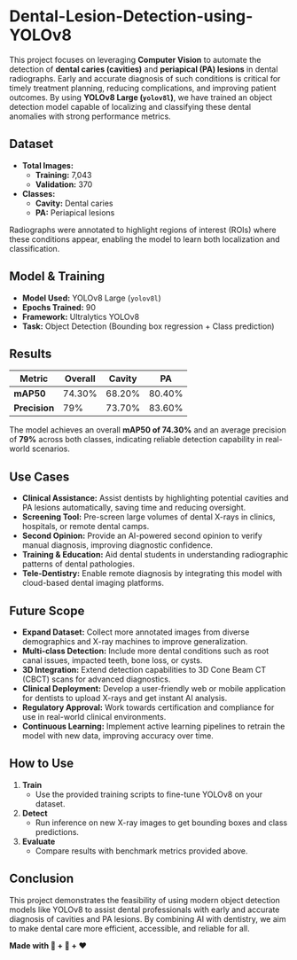 # Dental-Lesion-Detection-using-YOLOv8

This project focuses on leveraging **Computer Vision** to automate the detection of **dental caries (cavities)** and **periapical (PA) lesions** in dental radiographs. Early and accurate diagnosis of such conditions is critical for timely treatment planning, reducing complications, and improving patient outcomes. By using **YOLOv8 Large (`yolov8l`)**, we have trained an object detection model capable of localizing and classifying these dental anomalies with strong performance metrics.

## Dataset

- **Total Images:**  
  - **Training:** 7,043  
  - **Validation:** 370  
- **Classes:**  
  - **Cavity:** Dental caries  
  - **PA:** Periapical lesions

Radiographs were annotated to highlight regions of interest (ROIs) where these conditions appear, enabling the model to learn both localization and classification.

## Model & Training

- **Model Used:** YOLOv8 Large (`yolov8l`)
- **Epochs Trained:** 90  
- **Framework:** Ultralytics YOLOv8  
- **Task:** Object Detection (Bounding box regression + Class prediction)

## Results

| Metric           | Overall | Cavity | PA |
|------------------|---------|--------|-----|
| **mAP50**        | 74.30%  | 68.20% | 80.40% |
| **Precision**    | 79%     | 73.70% | 83.60% |

The model achieves an overall **mAP50 of 74.30%** and an average precision of **79%** across both classes, indicating reliable detection capability in real-world scenarios.

## Use Cases

- **Clinical Assistance:** Assist dentists by highlighting potential cavities and PA lesions automatically, saving time and reducing oversight.
- **Screening Tool:** Pre-screen large volumes of dental X-rays in clinics, hospitals, or remote dental camps.
- **Second Opinion:** Provide an AI-powered second opinion to verify manual diagnosis, improving diagnostic confidence.
- **Training & Education:** Aid dental students in understanding radiographic patterns of dental pathologies.
- **Tele-Dentistry:** Enable remote diagnosis by integrating this model with cloud-based dental imaging platforms.

## Future Scope

- **Expand Dataset:** Collect more annotated images from diverse demographics and X-ray machines to improve generalization.
- **Multi-class Detection:** Include more dental conditions such as root canal issues, impacted teeth, bone loss, or cysts.
- **3D Integration:** Extend detection capabilities to 3D Cone Beam CT (CBCT) scans for advanced diagnostics.
- **Clinical Deployment:** Develop a user-friendly web or mobile application for dentists to upload X-rays and get instant AI analysis.
- **Regulatory Approval:** Work towards certification and compliance for use in real-world clinical environments.
- **Continuous Learning:** Implement active learning pipelines to retrain the model with new data, improving accuracy over time.

## How to Use

1. **Train**  
   - Use the provided training scripts to fine-tune YOLOv8 on your dataset.
2. **Detect**  
   - Run inference on new X-ray images to get bounding boxes and class predictions.
3. **Evaluate**  
   - Compare results with benchmark metrics provided above.

## Conclusion

This project demonstrates the feasibility of using modern object detection models like YOLOv8 to assist dental professionals with early and accurate diagnosis of cavities and PA lesions. By combining AI with dentistry, we aim to make dental care more efficient, accessible, and reliable for all.

**Made with 🦷 + 🤖 + ❤️**
